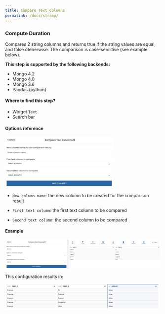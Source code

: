 ```yaml
---
title: Compare Text Columns
permalink: /docs/strcmp/
---
```


### Compute Duration

Compares 2 string columns and returns true if the string values are equal,
and false oteherwise.
The comparison is case-sensitive (see example below).

**This step is supported by the following backends:**

- Mongo 4.2
- Mongo 4.0
- Mongo 3.6
- Pandas (python)

#### Where to find this step?

- Widget `Text`
- Search bar

#### Options reference

<img src="../../img/docs/user-interface/strcmp_step_form.jpg" width="350" />

- `New column name`: the new column to be created for the comparison result

- `First text column`: the first text column to be compared

- `Second text column`: the second column to be compared

#### Example

<img src="../../img/docs/user-interface/strcmp_example_conf.jpg" width="750" />

This configuration results in:

<img src="../../img/docs/user-interface/strcmp_example_result.jpg" width="500" />
